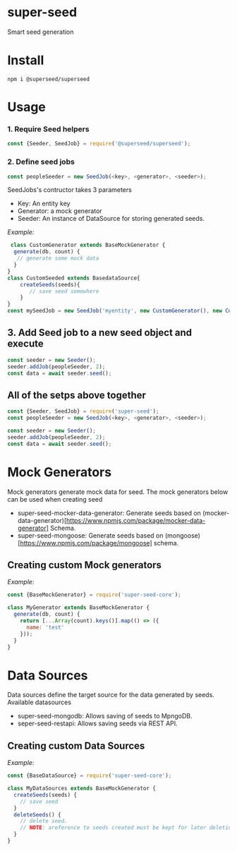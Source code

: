 # super-seed

Smart seed generation

# Install

```
npm i @superseed/superseed
```

# Usage

### 1. Require Seed helpers
```js
const {Seeder, SeedJob} = require('@superseed/superseed');
```

### 2. Define seed jobs
```js
const peopleSeeder = new SeedJob(<key>, <generator>, <seeder>);
```
SeedJobs's contructor takes 3 parameters
- Key: An entity key
- Generator: a mock generator
- Seeder: An instance of DataSource  for storing generated seeds. 

*Example:*
```js
 class CustomGenerator extends BaseMockGenerator {
  generate(db, count) {
   // generate some mock data
  }
}
class CustomSeeded extends BasedataSource{
    createSeeds(seeds){
       // save seed somewhere
    }
}
const mySeedJob = new SeedJob('myentity', new CustomGenerator(), new CustomSeeded());
```

## 3. Add Seed job to a new seed object and execute
```js
const seeder = new Seeder();
seeder.addJob(peopleSeeder, 2);
const data = await seeder.seed();
```
## All of the setps above together

```js
const {Seeder, SeedJob} = require('super-seed');
const peopleSeeder = new SeedJob(<key>, <generator>, <seeder>);

const seeder = new Seeder();
seeder.addJob(peopleSeeder, 2);
const data = await seeder.seed();
```
# Mock Generators
Mock generators generate mock data for seed.
The mock generators below can be used when creating seed
- super-seed-mocker-data-generator: Generate seeds based on (mocker-data-generator)[https://www.npmjs.com/package/mocker-data-generator] Schema.
- super-seed-mongoose: Generate seeds based on  (mongoose)[https://www.npmjs.com/package/mongoose] schema. 

## Creating custom Mock generators
*Example:*
```js
const {BaseMockGenerator} = require('super-seed-core');

class MyGenerator extends BaseMockGenerator {
  generate(db, count) {
    return [...Array(count).keys()].map(() => ({
      name: 'test'
    }));
  }
}
```

# Data Sources

Data sources define the target source for the data generated by seeds.
Available datasources
- super-seed-mongodb: Allows saving of seeds to MpngoDB.
- seper-seed-restapi: Allows saving seeds via REST API.

## Creating custom Data Sources
*Example:*
```js
const {BaseDataSource} = require('super-seed-core');

class MyDataSources extends BaseMockGenerator {
  createSeeds(seeds) {
    // save seed
  }
  deleteSeeds() {
    // delete seed. 
    // NOTE: areference to seeds created must be kept for later deletion 
  }
}
```
